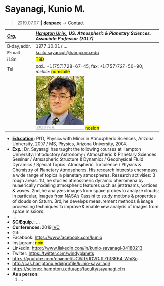 # Sayanagi, Kunio M.
> 2019.07.07 **[🚀](../index/index.md) [despace](index.md)** → [Contact](contact.md)

|*[Org.](contact.md)*|*[Hampton Univ.](hampton_univ.md), US. Atmospheric & Planetary Sciences. Associate Professor (2017)*|
|:--|:--|
|B‑day, addr.| 1977.10.01 / … |
|E‑mail| <kunio.sayanagi@hamptonu.edu> |
|i18n| <mark>TBD</mark> |
|Tel|*раб.:* +1(757)728-67-45, fax: +1(757)727-50-90; *mobile:* <mark>nomobile</mark> |
|| ![](f/contact/s/sayanagi_001_photo.jpg) <mark>nosign</mark> |

   - **[Education](edu.md):** PhD, Physics with Minor in Atmospheric Sciences, Arizona University, 2007 / MS, Physics, Arizona University, 2004.
   - **Exp.:** Dr. Sayanagi has taught the following courses at Hampton University: Introductory Astronomy / Atmospheric & Planetary Sciences Seminar / Atmospheric Structure & Dynamics / Geophysical Fluid Dynamics / Special Topics: Atmospheric Turbulence / Physics & Chemistry of Planetary Atmospheres. His research interests encompass a wide range of topics in planetary atmospheres. Research activities: 3 rough areas. 1st, he studies atmospheric dynamic phenomena by numerically modeling atmospheric features such as jetstreams, vortices & waves. 2nd, he analyzes images from space probes to analyze clouds; in particular, images from NASA’s Cassini to study motions & properties of clouds on Saturn. 3rd, he develops measurement methods & image processing techniques to improve & enable new analysis of images from space missions.
   - …
   - **SC/Equip.:** …
   - **Conferences:** 2019 [IVC](ivc_2019.md)
   - Git: …
   - Facebook: <https://www.facebook.com/kunio>
   - Instagram: <mark>noin</mark>
   - LinkedIn: <https://www.linkedin.com/in/kunio-sayanagi-04180213>
   - Twitter: <https://twitter.com/windyplanets>
   - <https://youtube.com/channel/UCWd7dOVQJTZb13K64LWoiSg>
   - <http://cas.hamptonu.edu/profile/kunio-sayanagi/>
   - <https://science.hamptonu.edu/aps/faculty/sayanagi.cfm>
   - **As a person:**
      1. …
